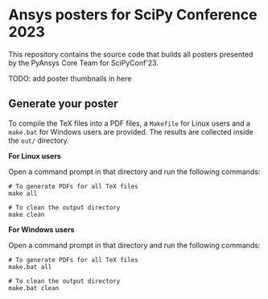 # Ansys posters for SciPy Conference 2023

This repository contains the source code that builds all posters presented by
the PyAnsys Core Team for SciPyConf'23.


TODO: add poster thumbnails in here


## Generate your poster

To compile the TeX files into a PDF files, a ``Makefile`` for Linux users and a
``make.bat`` for Windows users are provided. The results are collected inside
the ``out/`` directory.


**For Linux users**

Open a command prompt in that directory and run the following commands:

```console
# To generate PDFs for all TeX files
make all

# To clean the output directory
make clean
```


**For Windows users**

Open a command prompt in that directory and run the following commands:

```console
# To generate PDFs for all TeX files
make.bat all

# To clean the output directory
make.bat clean
```
